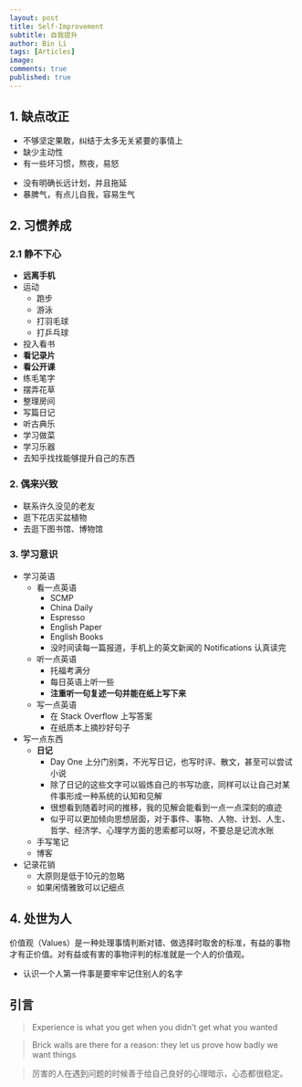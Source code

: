 ```yaml
---
layout: post
title: Self-Improvement
subtitle: 自我提升
author: Bin Li
tags: [Articles]
image: 
comments: true
published: true
---
```


## 1. 缺点改正
* 不够坚定果敢，纠结于太多无关紧要的事情上
* 缺少主动性
* 有一些坏习惯，熬夜，易怒
- 没有明确长远计划，并且拖延
- 暴脾气，有点儿自我，容易生气

## 2. 习惯养成
### 2.1 静不下心
- **远离手机**
- 运动
	- 跑步
	- 游泳
	- 打羽毛球
	- 打乒乓球
- 投入看书
- **看记录片**
- **看公开课**
- 练毛笔字
- 摆弄花草
- 整理房间
- 写篇日记
- 听古典乐
- 学习做菜
- 学习乐器
- 去知乎找找能够提升自己的东西

### 2. 偶来兴致
- 联系许久没见的老友
- 逛下花店买盆植物
- 去逛下图书馆、博物馆


### 3. 学习意识
- 学习英语
	- 看一点英语
		- SCMP
		- China Daily
		- Espresso
		- English Paper
		- English Books
		- 没时间读每一篇报道，手机上的英文新闻的 Notifications 认真读完
	- 听一点英语
		- 托福考满分
		- 每日英语上听一些
		- **注重听一句复述一句并能在纸上写下来**
	- 写一点英语
		- 在 Stack Overflow 上写答案
		- 在纸质本上摘抄好句子
- 写一点东西
	- **日记**
		- Day One 上分门别类，不光写日记，也写时评、散文，甚至可以尝试小说
		- 除了日记的这些文字可以锻炼自己的书写功底，同样可以让自己对某件事形成一种系统的认知和见解
		- 很想看到随着时间的推移，我的见解会能看到一点一点深刻的痕迹
		- 似乎可以更加倾向思想层面，对于事件、事物、人物、计划、人生、哲学、经济学、心理学方面的思索都可以呀，不要总是记流水账
	- 手写笔记
	- 博客
- 记录花销
	- 大原则是低于10元的忽略
	- 如果闲情雅致可以记细点

## 4. 处世为人
价值观（Values）是一种处理事情判断对错、做选择时取舍的标准，有益的事物才有正价值。对有益或有害的事物评判的标准就是一个人的价值观。

- 认识一个人第一件事是要牢牢记住别人的名字


## 引言
> Experience is what you get when you didn’t get what you wanted

> Brick walls are there for a reason: they let us prove how badly we want things

> 厉害的人在遇到问题的时候善于给自己良好的心理暗示，心态都很稳定。
